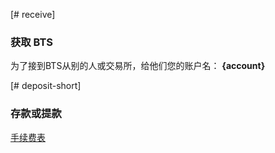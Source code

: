 [# receive]
### 获取 BTS
为了接到BTS从别的人或交易所，给他们您的账户名： **{account}**

[# deposit-short]
### 存款或提款

[手续费表](components/DepositWithdraw_OL)